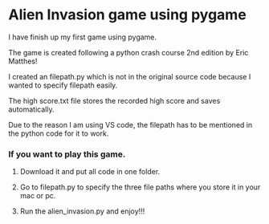 # Alien Invasion game using pygame

I have finish up my first game using pygame.

The game is created following a python crash course 2nd edition by Eric Matthes!

I created an filepath.py which is not in the original source code because I wanted to specify filepath easily.

The high score.txt file stores the recorded high score and saves automatically. 

Due to the reason I am using VS code, the filepath has to be mentioned in the python code for it to work.

### If you want to play this game.

1. Download it and put all code in one folder.

2. Go to filepath.py to specify the three file paths where you store it in your mac or pc.

3. Run the alien_invasion.py and enjoy!!!


